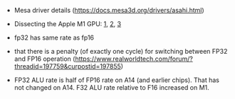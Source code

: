 
* Mesa driver details (https://docs.mesa3d.org/drivers/asahi.html)
* Dissecting the Apple M1 GPU: [1](https://rosenzweig.io/blog/asahi-gpu-part-1.html), [2](https://rosenzweig.io/blog/asahi-gpu-part-2.html), [3](https://rosenzweig.io/blog/asahi-gpu-part-3.html)

* fp32 has same rate as fp16
* that there is a penalty (of exactly one cycle) for switching between FP32 and FP16 operation (https://www.realworldtech.com/forum/?threadid=197759&curpostid=197855)
* FP32 ALU rate is half of FP16 rate on A14 (and earlier chips). That has not changed on A14. F32 ALU rate relative to F16 increased on M1.
